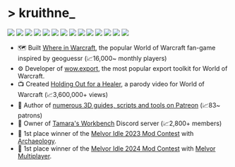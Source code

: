 # > kruithne_

<img src="https://img.shields.io/static/v1?&message=%3C/%3E&color=inactive&label="/> <img src="https://img.shields.io/static/v1?&label=&message=javascript&color=f1e05a"/> <img src="https://img.shields.io/static/v1?&label=&message=typescript&color=3178c6"/> <img src="https://img.shields.io/static/v1?&label=&message=node.js&color=519e44"/> <img src="https://img.shields.io/static/v1?&label=&message=java&color=b07219"/> <img src="https://img.shields.io/static/v1?&label=&message=lua&color=000080"/> <img src="https://img.shields.io/static/v1?&label=&message=c%23&color=178600"/> <img src="https://img.shields.io/static/v1?&label=&message=python&color=3572A5"/> <img src="https://img.shields.io/static/v1?&label=&message=php&color=4F5D95"/> <img src="https://img.shields.io/static/v1?&label=&message=blender&color=f69455"/> <img src="https://img.shields.io/static/v1?&label=&message=bun&color=f9f1e1"/> <img src="https://img.shields.io/static/v1?&label=&message=zig&color=f7a724"/> <img src="https://img.shields.io/static/v1?&label=&message=c&color=005697"/> <img src="https://img.shields.io/static/v1?&label=&message=sql&color=ea7f08"/>

- 🗺️ Built [Where in Warcraft](https://whereinwarcraft.net/), the popular World of Warcraft fan-game inspired by geoguessr (📈16,000~ monthly players)
- ⚙️ Developer of [wow.export](https://github.com/Kruithne/wow.export), the most popular export toolkit for World of Warcraft.
- 📺 Created [Holding Out for a Healer](https://www.youtube.com/watch?v=Xa8xiDaWqpg), a parody video for World of Warcraft (📈3,600,000+ views)
- 🎨 Author of [numerous 3D guides, scripts and tools on Patreon](https://www.patreon.com/kruithne) (📈83~ patrons)
- 💬 Owner of [Tamara's Workbench](https://discord.com/invite/KtcBSxhgna) Discord server (📈2,800+ members)
- 🥇 1st place winner of the [Melvor Idle 2023 Mod Contest](https://store.steampowered.com/app/1267910/Melvor_Idle/) with [Archaeology](https://mod.io/g/melvoridle/m/archaeology).
- 🥇 1st place winner of the [Melvor Idle 2024 Mod Contest](https://store.steampowered.com/news/app/1267910/view/4593196078770502112) with [Melvor Multiplayer](https://mod.io/g/melvoridle/m/melvor-multiplayer).
